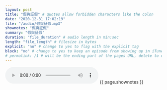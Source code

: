 ```yaml
---
layout: post
title: "假與証假" # quotes allow forbidden characters like the colon
date: "2020-12-31 17:02:19"
file: "/audio/假與証假.mp3"
shownotes: "假與証假"
summary: "假與証假"
duration: "file_duration" # audio length in min:sec
length: "file_length" # filesize in bytes
explicit: "no" # change to yes to flag with the explicit tag
block: "no" # change to yes to keep an episode from showing up in iTunes
# permalink: /1 # will be the ending part of the pages URL, delete to default to the title
---
```


<audio controls>
<source src="{{site.url}}{{site.baseurl}}{{ page.file }}" type="audio/x-mp3">
Your browser does not support the audio element.
</audio>
{{ page.shownotes }}
